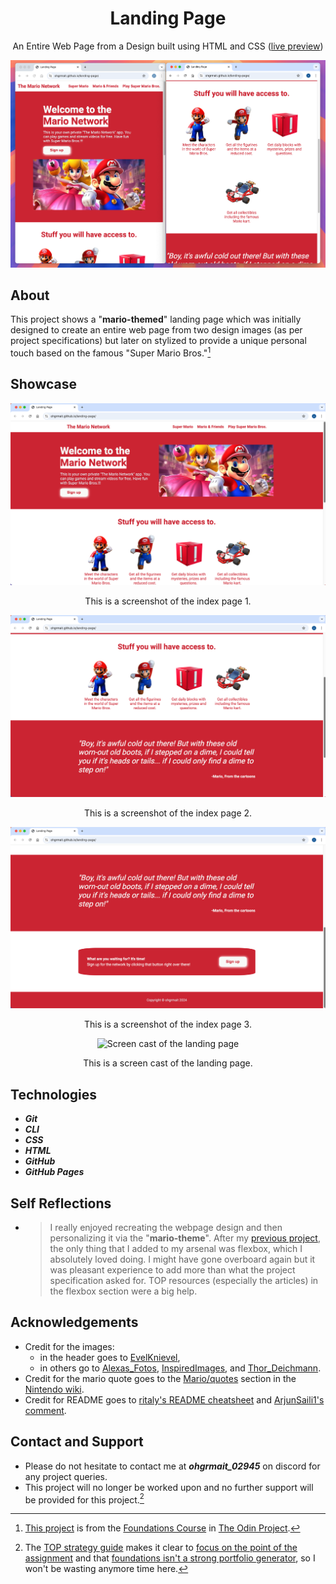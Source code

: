 <div align="center">
  <h1>Landing Page</h1>

  An Entire Web Page from a Design built using HTML and CSS ([live preview](https://ohgrmait.github.io/landing-page/))

  <img src="./img/cover.png" alt="Banner of the landing page">
</div>

## About

This project shows a "**mario-themed**" landing page which was initially designed to create an entire web page from two design images (as per project specifications) but later on stylized to provide a unique personal touch based on the famous "Super Mario Bros."[^1]

[^1]: [This project](https://www.theodinproject.com/lessons/foundations-landing-page) is from the [Foundations Course](https://www.theodinproject.com/paths/foundations/courses/foundations) in [The Odin Project](https://www.theodinproject.com/about).

## Showcase
<div align="center">
  <img src="./img/screenshots/index-page1.png" alt="Screenshot of the index page 1">
  <p>This is a screenshot of the index page 1.</p>

  <img src="./img/screenshots/index-page2.png" alt="Screenshot of the index page 2">
  <p>This is a screenshot of the index page 2.</p>

  <img src="./img/screenshots/index-page3.png" alt="Screenshot of the index page 3">
  <p>This is a screenshot of the index page 3.</p>

  <img src="./img/demo/demo.gif" alt="Screen cast of the landing page">
  <p>This is a screen cast of the landing page.</p>
</div>

## Technologies
- ***Git***
- ***CLI***
- ***CSS***
- ***HTML***
- ***GitHub***
- ***GitHub Pages***

## Self Reflections
- > I really enjoyed recreating the webpage design and then personalizing it via the "**mario-theme**". After my [previous project](https://github.com/ohgrmait/odin-recipes), the only thing that I added to my arsenal was flexbox, which I absolutely loved doing. I might have gone overboard again but it was pleasant experience to add more than what the project specification asked for. TOP resources (especially the articles) in the flexbox section were a big help.

## Acknowledgements
- Credit for the images:
  - in the header goes to [EvelKnievel](https://pixabay.com/users/evelknievel-14648942/),
  - in others go to [Alexas_Fotos](https://pixabay.com/users/alexas_fotos-686414/), [InspiredImages](https://pixabay.com/users/inspiredimages-57296/), and [Thor_Deichmann](https://pixabay.com/users/thor_deichmann-2306827/).
- Credit for the mario quote goes to the [Mario/quotes](https://nintendo.fandom.com/wiki/Mario/quotes) section in the [Nintendo wiki](https://nintendo.fandom.com/wiki/Nintendo_Wiki).
- Credit for README goes to [ritaly's README cheatsheet](https://github.com/ritaly/README-cheatsheet) and [ArjunSaili1's comment](https://github.com/TheOdinProject/curriculum/discussions/25472#discussioncomment-5889343).

## Contact and Support
- Please do not hesitate to contact me at ***ohgrmait_02945*** on discord for any project queries.
- This project will no longer be worked upon and no further support will be provided for this project.[^2]

[^2]: The [TOP strategy guide](https://dev.to/theodinproject/learning-code-f56) makes it clear to [focus on the point of the assignment](https://dev.to/theodinproject/learning-code-f56#:~:text=Focus%20on%20the%20point%20of%20the%20assignment) and that [foundations isn't a strong portfolio generator](https://dev.to/theodinproject/learning-code-f56#:~:text=Foundations%20isn%E2%80%99t%20a%20strong%20portfolio%20generator), so I won't be wasting anymore time here.